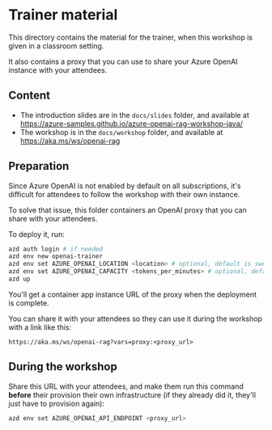 # Trainer material

This directory contains the material for the trainer, when this workshop is given in a classroom setting.

It also contains a proxy that you can use to share your Azure OpenAI instance with your attendees.

## Content

- The introduction slides are in the `docs/slides` folder, and available at https://azure-samples.github.io/azure-openai-rag-workshop-java/
- The workshop is in the `docs/workshop` folder, and available at https://aka.ms/ws/openai-rag

## Preparation

Since Azure OpenAI is not enabled by default on all subscriptions, it's difficult for attendees to follow the workshop with their own instance.

To solve that issue, this folder containers an OpenAI proxy that you can share with your attendees.

To deploy it, run:

```bash
azd auth login # if needed
azd env new openai-trainer
azd env set AZURE_OPENAI_LOCATION <location> # optional, default is swedencentral
azd env set AZURE_OPENAI_CAPACITY <tokens_per_minutes> # optional, default is 200
azd up
```

You'll get a container app instance URL of the proxy when the deployment is complete.

You can share it with your attendees so they can use it during the workshop with a link like this:

```
https://aka.ms/ws/openai-rag?vars=proxy:<proxy_url>
```

## During the workshop

Share this URL with your attendees, and make them run this command **before** their provision their own infrastructure (if they already did it, they'll just have to provision again):

```bash
azd env set AZURE_OPENAI_API_ENDPOINT <proxy_url>
```
